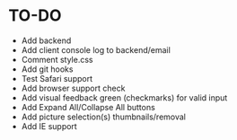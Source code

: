 # TO-DO

-  Add backend
-  Add client console log to backend/email
-  Comment style.css
-  Add git hooks
-  Test Safari support
-  Add browser support check
-  Add visual feedback green (checkmarks) for valid input
-  Add Expand All/Collapse All buttons
-  Add picture selection(s) thumbnails/removal
-  Add IE support
